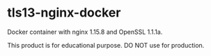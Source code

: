 # tls13-nginx-docker

Docker container with nginx 1.15.8 and OpenSSL 1.1.1a.

This product is for educational purpose. DO NOT use for production.

